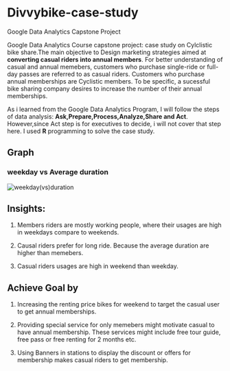 # Divvybike-case-study
Google Data Analytics Capstone Project
  
   Google Data Analytics Course capstone project: case study on Cylclistic bike share.The main objective to Design marketing strategies aimed at **converting casual riders into annual members**. For better understanding of casual and annual memebers, customers who purchase single-ride or full-day passes are referred to as casual riders. Customers who purchase annual memberships are Cyclistic members. To be specific, a sucessful bike sharing company desires to increase the number of their annual memberships.

  As i learned from the Google Data Analytics Program, I will follow the steps of data analysis: **Ask,Prepare,Process,Analyze,Share and Act**. However,since Act step is for executives to decide, i will not cover that step here. I used **R** programming to solve the case study. 
  
  
 ## Graph
 ### weekday vs Average duration
![weekday(vs)duration](https://user-images.githubusercontent.com/96980544/147905812-7146824d-8968-4381-8d21-971aada513dc.png)
 
 ## Insights:
 1. Members riders are mostly working people, where their usages are high in weekdays compare to weekends.
  
 2. Causal riders prefer for long ride. Because the average duration are higher than memebers.
  
 3. Casual riders usages are high in weekend than weekday.
 
 ## Achieve Goal by
  1. Increasing the renting price bikes for weekend to target the casual user to get annual memberships.
  
  2. Providing special service for only memebers might motivate casual to have annual membership. These services might include free tour guide, free pass or free renting for 2 months etc.
  
  3. Using Banners in stations to display the discount or offers for membership makes casual riders to get membership.
  
 
  
